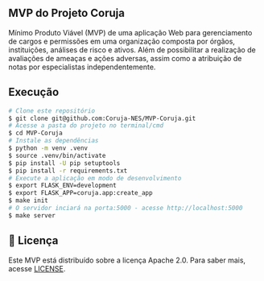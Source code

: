 ## MVP do Projeto Coruja

Mínimo Produto Viável (MVP) de uma aplicação Web para gerenciamento de cargos e permissões em uma organização composta por órgãos, instituições, análises de risco e ativos. Além de possibilitar a realização de avaliações de ameaças e ações adversas, assim como a atribuição de notas por especialistas independentemente.

## **Execução**

```bash
# Clone este repositório
$ git clone git@github.com:Coruja-NES/MVP-Coruja.git
# Acesse a pasta do projeto no terminal/cmd
$ cd MVP-Coruja
# Instale as dependências
$ python -m venv .venv
$ source .venv/bin/activate
$ pip install -U pip setuptools
$ pip install -r requirements.txt
# Execute a aplicação em modo de desenvolvimento
$ export FLASK_ENV=development
$ export FLASK_APP=coruja.app:create_app
$ make init
# O servidor inciará na porta:5000 - acesse http://localhost:5000
$ make server
```

## :rotating_light: **Licença**

Este MVP está distribuído sobre a licença Apache 2.0. Para saber mais, acesse [LICENSE](/LICENSE).
